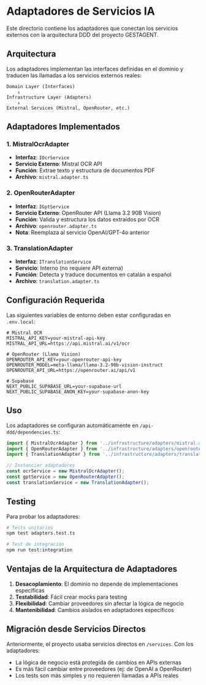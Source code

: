 # Adaptadores de Servicios IA

Este directorio contiene los adaptadores que conectan los servicios externos con la arquitectura DDD del proyecto GESTAGENT.

## Arquitectura

Los adaptadores implementan las interfaces definidas en el dominio y traducen las llamadas a los servicios externos reales:

```
Domain Layer (Interfaces)
    ↓
Infrastructure Layer (Adapters)
    ↓
External Services (Mistral, OpenRouter, etc.)
```

## Adaptadores Implementados

### 1. MistralOcrAdapter
- **Interfaz**: `IOcrService`
- **Servicio Externo**: Mistral OCR API
- **Función**: Extrae texto y estructura de documentos PDF
- **Archivo**: `mistral.adapter.ts`

### 2. OpenRouterAdapter
- **Interfaz**: `IGptService`
- **Servicio Externo**: OpenRouter API (Llama 3.2 90B Vision)
- **Función**: Valida y estructura los datos extraídos por OCR
- **Archivo**: `openrouter.adapter.ts`
- **Nota**: Reemplaza al servicio OpenAI/GPT-4o anterior

### 3. TranslationAdapter
- **Interfaz**: `ITranslationService`
- **Servicio**: Interno (no requiere API externa)
- **Función**: Detecta y traduce documentos en catalán a español
- **Archivo**: `translation.adapter.ts`

## Configuración Requerida

Las siguientes variables de entorno deben estar configuradas en `.env.local`:

```env
# Mistral OCR
MISTRAL_API_KEY=your-mistral-api-key
MISTRAL_API_URL=https://api.mistral.ai/v1/ocr

# OpenRouter (Llama Vision)
OPENROUTER_API_KEY=your-openrouter-api-key
OPENROUTER_MODEL=meta-llama/llama-3.2-90b-vision-instruct
OPENROUTER_API_URL=https://openrouter.ai/api/v1

# Supabase
NEXT_PUBLIC_SUPABASE_URL=your-supabase-url
NEXT_PUBLIC_SUPABASE_ANON_KEY=your-supabase-anon-key
```

## Uso

Los adaptadores se configuran automáticamente en `/api-ddd/dependencies.ts`:

```typescript
import { MistralOcrAdapter } from '../infrastructure/adapters/mistral.adapter';
import { OpenRouterAdapter } from '../infrastructure/adapters/openrouter.adapter';
import { TranslationAdapter } from '../infrastructure/adapters/translation.adapter';

// Instanciar adaptadores
const ocrService = new MistralOcrAdapter();
const gptService = new OpenRouterAdapter();
const translationService = new TranslationAdapter();
```

## Testing

Para probar los adaptadores:

```bash
# Tests unitarios
npm test adapters.test.ts

# Test de integración
npm run test:integration
```

## Ventajas de la Arquitectura de Adaptadores

1. **Desacoplamiento**: El dominio no depende de implementaciones específicas
2. **Testabilidad**: Fácil crear mocks para testing
3. **Flexibilidad**: Cambiar proveedores sin afectar la lógica de negocio
4. **Mantenibilidad**: Cambios aislados en adaptadores específicos

## Migración desde Servicios Directos

Anteriormente, el proyecto usaba servicios directos en `/services`. Con los adaptadores:
- La lógica de negocio está protegida de cambios en APIs externas
- Es más fácil cambiar entre proveedores (ej: de OpenAI a OpenRouter)
- Los tests son más simples y no requieren llamadas a APIs reales
